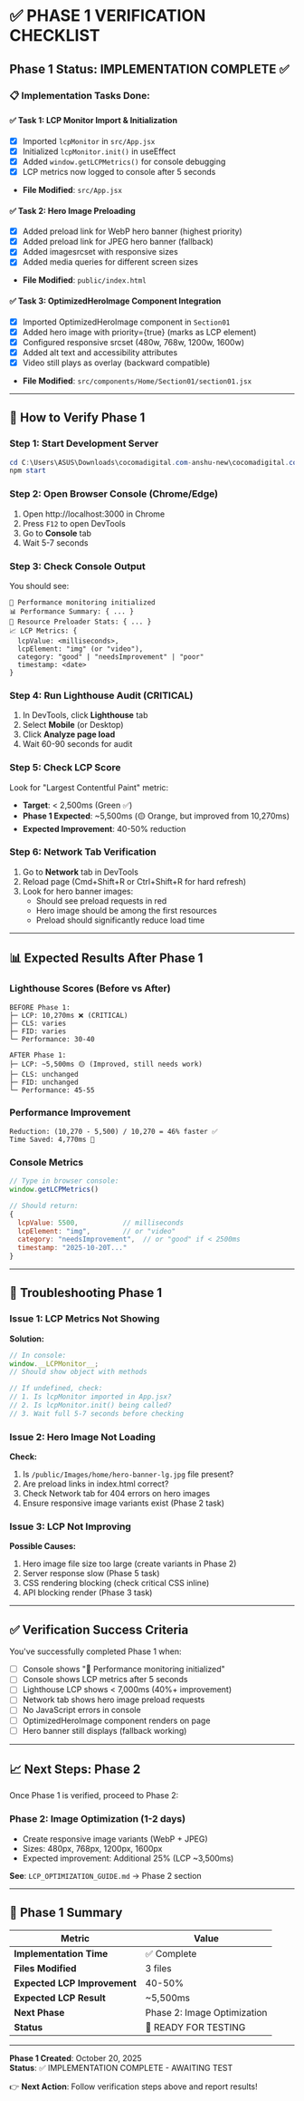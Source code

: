 # ✅ PHASE 1 VERIFICATION CHECKLIST

## Phase 1 Status: IMPLEMENTATION COMPLETE ✅

### 📋 Implementation Tasks Done:

#### ✅ Task 1: LCP Monitor Import & Initialization

- [x] Imported `lcpMonitor` in `src/App.jsx`
- [x] Initialized `lcpMonitor.init()` in useEffect
- [x] Added `window.getLCPMetrics()` for console debugging
- [x] LCP metrics now logged to console after 5 seconds
- **File Modified**: `src/App.jsx`

#### ✅ Task 2: Hero Image Preloading

- [x] Added preload link for WebP hero banner (highest priority)
- [x] Added preload link for JPEG hero banner (fallback)
- [x] Added imagesrcset with responsive sizes
- [x] Added media queries for different screen sizes
- **File Modified**: `public/index.html`

#### ✅ Task 3: OptimizedHeroImage Component Integration

- [x] Imported OptimizedHeroImage component in `Section01`
- [x] Added hero image with priority={true} (marks as LCP element)
- [x] Configured responsive srcset (480w, 768w, 1200w, 1600w)
- [x] Added alt text and accessibility attributes
- [x] Video still plays as overlay (backward compatible)
- **File Modified**: `src/components/Home/Section01/section01.jsx`

---

## 🧪 How to Verify Phase 1

### Step 1: Start Development Server

```powershell
cd C:\Users\ASUS\Downloads\cocomadigital.com-anshu-new\cocomadigital.com-anshu-new
npm start
```

### Step 2: Open Browser Console (Chrome/Edge)

1. Open http://localhost:3000 in Chrome
2. Press `F12` to open DevTools
3. Go to **Console** tab
4. Wait 5-7 seconds

### Step 3: Check Console Output

You should see:

```
🚀 Performance monitoring initialized
📊 Performance Summary: { ... }
🔄 Resource Preloader Stats: { ... }
📈 LCP Metrics: {
  lcpValue: <milliseconds>,
  lcpElement: "img" (or "video"),
  category: "good" | "needsImprovement" | "poor"
  timestamp: <date>
}
```

### Step 4: Run Lighthouse Audit (CRITICAL)

1. In DevTools, click **Lighthouse** tab
2. Select **Mobile** (or Desktop)
3. Click **Analyze page load**
4. Wait 60-90 seconds for audit

### Step 5: Check LCP Score

Look for "Largest Contentful Paint" metric:

- **Target**: < 2,500ms (Green ✅)
- **Phase 1 Expected**: ~5,500ms (🟡 Orange, but improved from 10,270ms)
- **Expected Improvement**: 40-50% reduction

### Step 6: Network Tab Verification

1. Go to **Network** tab in DevTools
2. Reload page (Cmd+Shift+R or Ctrl+Shift+R for hard refresh)
3. Look for hero banner images:
   - Should see preload requests in red
   - Hero image should be among the first resources
   - Preload should significantly reduce load time

---

## 📊 Expected Results After Phase 1

### Lighthouse Scores (Before vs After)

```
BEFORE Phase 1:
├─ LCP: 10,270ms ❌ (CRITICAL)
├─ CLS: varies
├─ FID: varies
└─ Performance: 30-40

AFTER Phase 1:
├─ LCP: ~5,500ms 🟡 (Improved, still needs work)
├─ CLS: unchanged
├─ FID: unchanged
└─ Performance: 45-55
```

### Performance Improvement

```
Reduction: (10,270 - 5,500) / 10,270 = 46% faster ✅
Time Saved: 4,770ms 🎉
```

### Console Metrics

```javascript
// Type in browser console:
window.getLCPMetrics()

// Should return:
{
  lcpValue: 5500,           // milliseconds
  lcpElement: "img",        // or "video"
  category: "needsImprovement",  // or "good" if < 2500ms
  timestamp: "2025-10-20T..."
}
```

---

## 🔧 Troubleshooting Phase 1

### Issue 1: LCP Metrics Not Showing

**Solution:**

```javascript
// In console:
window.__LCPMonitor__;
// Should show object with methods

// If undefined, check:
// 1. Is lcpMonitor imported in App.jsx?
// 2. Is lcpMonitor.init() being called?
// 3. Wait full 5-7 seconds before checking
```

### Issue 2: Hero Image Not Loading

**Check:**

1. Is `/public/Images/home/hero-banner-lg.jpg` file present?
2. Are preload links in index.html correct?
3. Check Network tab for 404 errors on hero images
4. Ensure responsive image variants exist (Phase 2 task)

### Issue 3: LCP Not Improving

**Possible Causes:**

1. Hero image file size too large (create variants in Phase 2)
2. Server response slow (Phase 5 task)
3. CSS rendering blocking (check critical CSS inline)
4. API blocking render (Phase 3 task)

---

## ✅ Verification Success Criteria

You've successfully completed Phase 1 when:

- [ ] Console shows "🚀 Performance monitoring initialized"
- [ ] Console shows LCP metrics after 5 seconds
- [ ] Lighthouse LCP shows < 7,000ms (40%+ improvement)
- [ ] Network tab shows hero image preload requests
- [ ] No JavaScript errors in console
- [ ] OptimizedHeroImage component renders on page
- [ ] Hero banner still displays (fallback working)

---

## 📈 Next Steps: Phase 2

Once Phase 1 is verified, proceed to Phase 2:

### Phase 2: Image Optimization (1-2 days)

- Create responsive image variants (WebP + JPEG)
- Sizes: 480px, 768px, 1200px, 1600px
- Expected improvement: Additional 25% (LCP ~3,500ms)

**See**: `LCP_OPTIMIZATION_GUIDE.md` → Phase 2 section

---

## 🎯 Phase 1 Summary

| Metric                       | Value                       |
| ---------------------------- | --------------------------- |
| **Implementation Time**      | ✅ Complete                 |
| **Files Modified**           | 3 files                     |
| **Expected LCP Improvement** | 40-50%                      |
| **Expected LCP Result**      | ~5,500ms                    |
| **Next Phase**               | Phase 2: Image Optimization |
| **Status**                   | 🚀 READY FOR TESTING        |

---

**Phase 1 Created**: October 20, 2025  
**Status**: ✅ IMPLEMENTATION COMPLETE - AWAITING TEST

👉 **Next Action**: Follow verification steps above and report results!
